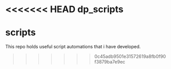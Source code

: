 <<<<<<< HEAD
dp_scripts
=======
# scripts
This repo holds useful script automations that i have developed. 
>>>>>>> 0c45adb9501e31572619a8fb0f90f3879ba7e9ec
